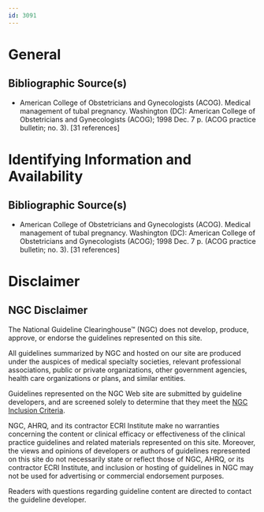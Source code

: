 ```yaml
---
id: 3091
---
```


# General

## Bibliographic Source(s)

- American College of Obstetricians and Gynecologists (ACOG). Medical management of tubal pregnancy. Washington (DC): American College of Obstetricians and Gynecologists (ACOG); 1998 Dec. 7 p. (ACOG practice bulletin; no. 3). [31 references]

# Identifying Information and Availability

## Bibliographic Source(s)

- American College of Obstetricians and Gynecologists (ACOG). Medical management of tubal pregnancy. Washington (DC): American College of Obstetricians and Gynecologists (ACOG); 1998 Dec. 7 p. (ACOG practice bulletin; no. 3). [31 references]

# Disclaimer

## NGC Disclaimer

The National Guideline Clearinghouse™ (NGC) does not develop, produce, approve, or endorse the guidelines represented on this site.

All guidelines summarized by NGC and hosted on our site are produced under the auspices of medical specialty societies, relevant professional associations, public or private organizations, other government agencies, health care organizations or plans, and similar entities.

Guidelines represented on the NGC Web site are submitted by guideline developers, and are screened solely to determine that they meet the [NGC Inclusion Criteria](/help-and-about/summaries/inclusion-criteria).

NGC, AHRQ, and its contractor ECRI Institute make no warranties concerning the content or clinical efficacy or effectiveness of the clinical practice guidelines and related materials represented on this site. Moreover, the views and opinions of developers or authors of guidelines represented on this site do not necessarily state or reflect those of NGC, AHRQ, or its contractor ECRI Institute, and inclusion or hosting of guidelines in NGC may not be used for advertising or commercial endorsement purposes.

Readers with questions regarding guideline content are directed to contact the guideline developer.

